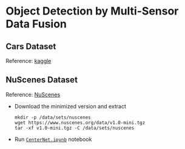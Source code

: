 # Object Detection by Multi-Sensor Data Fusion

## Cars Dataset
  
  Reference: [kaggle](https://www.kaggle.com/code/killa92/cars-object-tracking-with-fasterrcnn)

## NuScenes Dataset

  Reference: [NuScenes](https://www.nuscenes.org/data/)


- Download the minimized version and extract

    ```shell
    mkdir -p /data/sets/nuscenes
    wget https://www.nuscenes.org/data/v1.0-mini.tgz
    tar -xf v1.0-mini.tgz -C /data/sets/nuscenes
    ````
- Run [`CenterNet.ipynb`](./notebooks/CenterNet.ipynb) notebook
